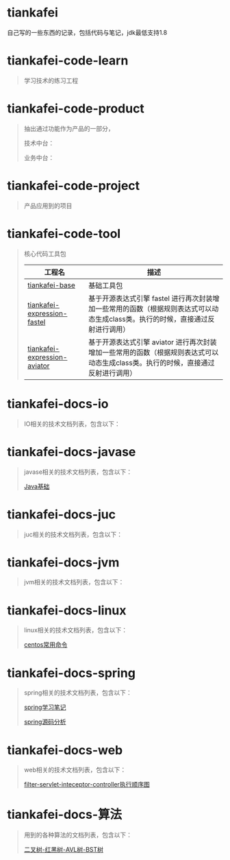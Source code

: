 # tiankafei
自己写的一些东西的记录，包括代码与笔记，jdk最低支持1.8

# tiankafei-code-learn

> 学习技术的练习工程

# tiankafei-code-product

> 抽出通过功能作为产品的一部分，
>
> 技术中台：
>
> 业务中台：

# tiankafei-code-project

> 产品应用到的项目

# tiankafei-code-tool

> 核心代码工具包
>
> | 工程名                                                       | 描述                                                         |
> | ------------------------------------------------------------ | ------------------------------------------------------------ |
> | [tiankafei-base](./tiankafei-code-tool/tiankafei-base)       | 基础工具包                                                   |
> | [tiankafei-expression-fastel](./tiankafei-code-tool/tiankafei-expression-fastel) | 基于开源表达式引擎 fastel 进行再次封装增加一些常用的函数（根据规则表达式可以动态生成class类。执行的时候，直接通过反射进行调用） |
> | [tiankafei-expression-aviator](./tiankafei-code-tool/tiankafei-expression-aviator) | 基于开源表达式引擎 aviator 进行再次封装增加一些常用的函数（根据规则表达式可以动态生成class类。执行的时候，直接通过反射进行调用） |

# tiankafei-docs-io

> IO相关的技术文档列表，包含以下：
>
> 

# tiankafei-docs-javase

> javase相关的技术文档列表，包含以下：
>
> [Java基础](tiankafei-docs-javase/Java基础.md)

# tiankafei-docs-juc

> juc相关的技术文档列表，包含以下：

# tiankafei-docs-jvm

> jvm相关的技术文档列表，包含以下：

# tiankafei-docs-linux

> linux相关的技术文档列表，包含以下：
>
> [centos常用命令](tiankafei-docs-linux/centos常用命令.md)

# tiankafei-docs-spring

> spring相关的技术文档列表，包含以下：
>
> [spring学习笔记](tiankafei-docs-spring/spring学习笔记.md)
>
> [spring源码分析](tiankafei-docs-spring/spring源码分析.md)

# tiankafei-docs-web

> web相关的技术文档列表，包含以下：
>
> [filter-servlet-inteceptor-controller执行顺序图](tiankafei-docs-web/filter-servlet-inteceptor-controller执行顺序图.md)

# tiankafei-docs-算法

> 用到的各种算法的文档列表，包含以下：
>
> [二叉树-红黑树-AVL树-BST树](tiankafei-docs-算法/二叉树-红黑树-AVL树-BST树.md)

